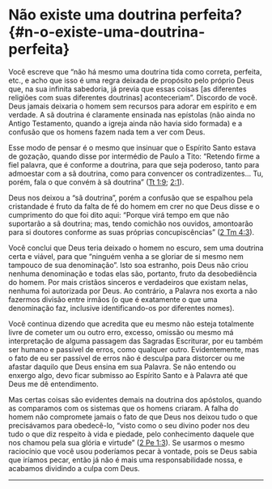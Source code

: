 # Não existe uma doutrina perfeita? {#n-o-existe-uma-doutrina-perfeita}

Você escreve que “não há mesmo uma doutrina tida como correta, perfeita, etc., e acho que isso é uma regra deixada de propósito pelo próprio Deus que, na sua infinita sabedoria, já previa que essas coisas [as diferentes religiões com suas diferentes doutrinas] aconteceriam”. Discordo de você. Deus jamais deixaria o homem sem recursos para adorar em espírito e em verdade. A sã doutrina é claramente ensinada nas epístolas (não ainda no Antigo Testamento, quando a igreja ainda não havia sido formada) e a confusão que os homens fazem nada tem a ver com Deus.

Esse modo de pensar é o mesmo que insinuar que o Espírito Santo estava de gozação, quando disse por intermédio de Paulo a Tito: “Retendo firme a fiel palavra, que é conforme a doutrina, para que seja poderoso, tanto para admoestar com a sã doutrina, como para convencer os contradizentes... Tu, porém, fala o que convém à sã doutrina” ([Tt 1:9](http://bibliaonline.com.br/acf/tt/1/9); [2:1](http://bibliaonline.com.br/acf/tt/2/1)).

Deus nos deixou a “sã doutrina”, porém a confusão que se espalhou pela cristandade é fruto da falta de fé do homem em crer no que Deus disse e o cumprimento do que foi dito aqui: “Porque virá tempo em que não suportarão a sã doutrina; mas, tendo comichão nos ouvidos, amontoarão para si doutores conforme as suas próprias concupiscências” ([2 Tm 4:3](http://bibliaonline.com.br/acf/2tm/4/3)).

Você conclui que Deus teria deixado o homem no escuro, sem uma doutrina certa e viável, para que “ninguém venha a se gloriar de si mesmo nem tampouco de sua denominação”. Isto soa estranho, pois Deus não criou nenhuma denominação e todas elas são, portanto, fruto da desobediência do homem. Por mais cristãos sinceros e verdadeiros que existam nelas, nenhuma foi autorizada por Deus. Ao contrário, a Palavra nos exorta a não fazermos divisão entre irmãos (o que é exatamente o que uma denominação faz, inclusive identificando-os por diferentes nomes).

Você continua dizendo que acredita que eu mesmo não esteja totalmente livre de cometer um ou outro erro, excesso, omissão ou mesmo má interpretação de alguma passagem das Sagradas Escriturar, por eu também ser humano e passível de erros, como qualquer outro. Evidentemente, mas o fato de eu ser passível de erros não é desculpa para distorcer ou me afastar daquilo que Deus ensina em sua Palavra. Se não entendo ou enxergo algo, devo ficar submisso ao Espírito Santo e à Palavra até que Deus me dê entendimento.

Mas certas coisas são evidentes demais na doutrina dos apóstolos, quando as comparamos com os sistemas que os homens criaram. A falha do homem não compromete jamais o fato de que Deus nos deixou tudo o que precisávamos para obedecê-lo, “visto como o seu divino poder nos deu tudo o que diz respeito à vida e piedade, pelo conhecimento daquele que nos chamou pela sua glória e virtude” ([2 Pe 1:3](http://bibliaonline.com.br/acf/2pe/1/3)). Se usarmos o mesmo raciocínio que você usou poderíamos pecar à vontade, pois se Deus sabia que iríamos pecar, então já não é mais uma responsabilidade nossa, e acabamos dividindo a culpa com Deus.

*****